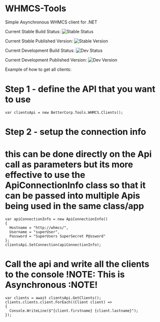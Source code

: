 # WHMCS-Tools
Simple Asynchronous WHMCS client for .NET

Current Stable Build Status: ![Stable Status](https://nurci01.mrincops.net/TCPublished/BetterCorp/Whmcs-Tools/master-status.jpg)
 
Current Stable Published Version: ![Stable Version](https://nurci01.mrincops.net/TCPublished/BetterCorp/Whmcs-Tools/master.jpg) 
 
  
Current Development Build Status: ![Dev Status](https://nurci01.mrincops.net/TCPublished/BetterCorp/Whmcs-Tools/develop-status.jpg) 
 
Current Development Published Version: ![Dev Version](https://nurci01.mrincops.net/TCPublished/BetterCorp/Whmcs-Tools/develop.jpg) 
 
 
Example of how to get all clients:

# Step 1 - define the API that you want to use
```
var clientsApi = new BetterCorp.Tools.WHMCS.Clients();
```

# Step 2 - setup the connection info
# this can be done directly on the Api call as parameters but its more effective to use the ApiConnectionInfo class so that it can be passed into multiple Apis being used in the same class/app
```
var apiConnectionInfo = new ApiConnectionInfo()
{
  Hostname = "http://whmcs/",
  Username = "superUser",
  Password = "SuperUsers SuperSecret P@ssword"
};
clientsApi.SetConnection(apiConnectionInfo);
```

# Call the api and write all the clients to the console !NOTE: This is Asynchronous :NOTE!
```
var clients = await clientsApi.GetClients();
clients.clients.client.ForEach((Client client) =>
{
  Console.WriteLine($"{client.firstname} {client.lastname}");
});
```